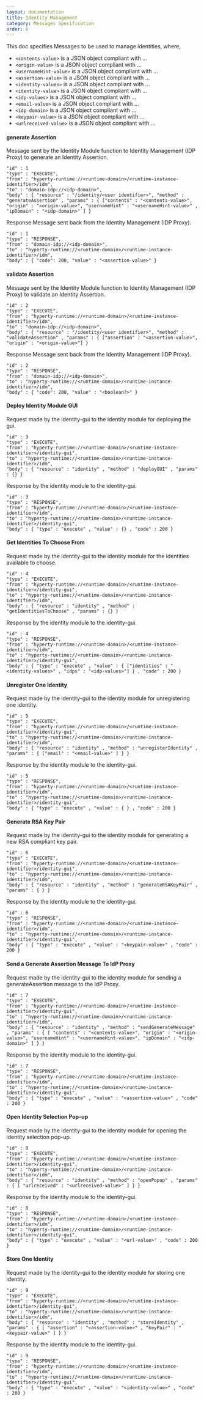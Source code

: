```yaml
---
layout: documentation
title: Identity Management
category: Messages Specification
order: 6
---
```


This doc specifies Messages to be used to manage identities, where,


-	`<contents-value>` is a JSON object compliant with ...
-	`<origin-value>` is a JSON object compliant with ...
-	`<usernameHint-value>` is a JSON object compliant with ...
-	`<assertion-value>` is a JSON object compliant with ...
- `<identity-values>` is a JSON object compliant with ...
- `<identity-value>` is a JSON object compliant with ...
- `<idp-values>` is a JSON object compliant with ...
- `<email-value>` is a JSON object compliant with ...
- `<idp-domain>` is a JSON object compliant with ...
- `<keypair-value>` is a JSON object compliant with ...
- `<urlreceived-value>` is a JSON object compliant with ...

#### generate Assertion

Message sent by the Identity Module function to Identity Management (IDP Proxy) to generate an Identity Assertion.

```
"id" : 1
"type" : "EXECUTE",
"from" : "hyperty-runtime://<runtime-domain>/<runtime-instance-identifier>/idm",
"to" : "domain-idp://<idp-domain>",
"body" : { "resource" : "/identity/<user identifier>", "method" : "generateAssertion" , "params" : { ["contents" : "<contents-value>", "origin" : "<origin-value>", "usernameHint" : "<usernameHint-value>" , "ipDomain" : "<idp-domain>" ] }
```

Response Message sent back from the Identity Management (IDP Proxy).

```
"id" : 1
"type" : "RESPONSE",
"from" : "domain-idp://<idp-domain>",
"to" : "hyperty-runtime://<runtime-domain>/<runtime-instance-identifier>/idm",
"body" : { "code": 200, "value" : "<assertion-value>" }
```

#### validate Assertion

Message sent by the Identity Module function to Identity Management (IDP Proxy) to validate an Identity Assertion.

```
"id" : 2
"type" : "EXECUTE",
"from" : "hyperty-runtime://<runtime-domain>/<runtime-instance-identifier>/idm",
"to" : "domain-idp://<idp-domain>",
"body" : { "resource" : "/identity/<user identifier>", "method" : "validateAssertion" , "params" : { ["assertion" : "<assertion-value>", "origin" : "<origin-value>"] }
```

Response Message sent back from the Identity Management (IDP Proxy).

```
"id" : 2
"type" : "RESPONSE",
"from" : "domain-idp://<idp-domain>",
"to" : "hyperty-runtime://<runtime-domain>/<runtime-instance-identifier>/idm",
"body" : { "code": 200, "value" : "<boolean?>" }
```

#### Deploy Identity Module GUI

Request made by the identity-gui to the identity module for deploying the gui.

```
"id" : 3
"type" : "EXECUTE",
"from" : "hyperty-runtime://<runtime-domain>/<runtime-instance-identifier>/identity-gui",
"to" : "hyperty-runtime://<runtime-domain>/<runtime-instance-identifier>/idm",
"body" : { "resource" : "identity" , "method" : "deployGUI" , "params" : {} }
```

Response by the identity module to the identity-gui.

```
"id" : 3
"type" : "RESPONSE",
"from" : "hyperty-runtime://<runtime-domain>/<runtime-instance-identifier>/idm",
"to" : "hyperty-runtime://<runtime-domain>/<runtime-instance-identifier>/identity-gui",
"body" : { "type" : "execute" , "value" : {} , "code" : 200 }
```

#### Get Identities To Choose From

Request made by the identity-gui to the identity module for the identities available to choose.

```
"id" : 4
"type" : "EXECUTE",
"from" : "hyperty-runtime://<runtime-domain>/<runtime-instance-identifier>/identity-gui",
"to" : "hyperty-runtime://<runtime-domain>/<runtime-instance-identifier>/idm",
"body" : { "resource" : "identity" , "method" : "getIdentitiesToChoose" , "params" : {} }
```

Response by the identity module to the identity-gui.

```
"id" : 4
"type" : "RESPONSE",
"from" : "hyperty-runtime://<runtime-domain>/<runtime-instance-identifier>/idm",
"to" : "hyperty-runtime://<runtime-domain>/<runtime-instance-identifier>/identity-gui",
"body" : { "type" : "execute" , "value" : { ["identities" : "<identity-values>" , "idps" : "<idp-values>"] } , "code" : 200 }
```

#### Unregister One Identity

Request made by the identity-gui to the identity module for unregistering one identity.

```
"id" : 5
"type" : "EXECUTE",
"from" : "hyperty-runtime://<runtime-domain>/<runtime-instance-identifier>/identity-gui",
"to" : "hyperty-runtime://<runtime-domain>/<runtime-instance-identifier>/idm",
"body" : { "resource" : "identity" , "method" : "unregisterIdentity" , "params" : { ["email" : "<email-value>" ] } }
```

Response by the identity module to the identity-gui.

```
"id" : 5
"type" : "RESPONSE",
"from" : "hyperty-runtime://<runtime-domain>/<runtime-instance-identifier>/idm",
"to" : "hyperty-runtime://<runtime-domain>/<runtime-instance-identifier>/identity-gui",
"body" : { "type" : "execute" , "value" : { } , "code" : 200 }
```

#### Generate RSA Key Pair

Request made by the identity-gui to the identity module for generating a new RSA compliant key pair.

```
"id" : 6
"type" : "EXECUTE",
"from" : "hyperty-runtime://<runtime-domain>/<runtime-instance-identifier>/identity-gui",
"to" : "hyperty-runtime://<runtime-domain>/<runtime-instance-identifier>/idm",
"body" : { "resource" : "identity" , "method" : "generateRSAKeyPair" , "params" : { } }
```

Response by the identity module to the identity-gui.

```
"id" : 6
"type" : "RESPONSE",
"from" : "hyperty-runtime://<runtime-domain>/<runtime-instance-identifier>/idm",
"to" : "hyperty-runtime://<runtime-domain>/<runtime-instance-identifier>/identity-gui",
"body" : { "type" : "execute" , "value" : "<keypair-value>" , "code" : 200 }
```

#### Send a Generate Assertion Message To IdP Proxy

Request made by the identity-gui to the identity module for sending a generateAssertion message to the IdP Proxy.

```
"id" : 7
"type" : "EXECUTE",
"from" : "hyperty-runtime://<runtime-domain>/<runtime-instance-identifier>/identity-gui",
"to" : "hyperty-runtime://<runtime-domain>/<runtime-instance-identifier>/idm",
"body" : { "resource" : "identity" , "method" : "sendGenerateMessage" , "params" : { [ "contents" : "<contents-value>", "origin" : "<origin-value>", "usernameHint" : "<usernameHint-value>", "ipDomain" : "<idp-domain>" ] } }
```

Response by the identity module to the identity-gui.

```
"id" : 7
"type" : "RESPONSE",
"from" : "hyperty-runtime://<runtime-domain>/<runtime-instance-identifier>/idm",
"to" : "hyperty-runtime://<runtime-domain>/<runtime-instance-identifier>/identity-gui",
"body" : { "type" : "execute" , "value" : "<assertion-value>" , "code" : 200 }
```

#### Open Identity Selection Pop-up

Request made by the identity-gui to the identity module for opening the identity selection pop-up.

```
"id" : 8
"type" : "EXECUTE",
"from" : "hyperty-runtime://<runtime-domain>/<runtime-instance-identifier>/identity-gui",
"to" : "hyperty-runtime://<runtime-domain>/<runtime-instance-identifier>/idm",
"body" : { "resource" : "identity" , "method" : "openPopup" , "params" : { [ "urlreceived" : "<urlreceived-value>" ] } }
```

Response by the identity module to the identity-gui.

```
"id" : 8
"type" : "RESPONSE",
"from" : "hyperty-runtime://<runtime-domain>/<runtime-instance-identifier>/idm",
"to" : "hyperty-runtime://<runtime-domain>/<runtime-instance-identifier>/identity-gui",
"body" : { "type" : "execute" , "value" : "<url-value>" , "code" : 200 }
```

#### Store One Identity

Request made by the identity-gui to the identity module for storing one identity.

```
"id" : 9
"type" : "EXECUTE",
"from" : "hyperty-runtime://<runtime-domain>/<runtime-instance-identifier>/identity-gui",
"to" : "hyperty-runtime://<runtime-domain>/<runtime-instance-identifier>/idm",
"body" : { "resource" : "identity" , "method" : "storeIdentity" , "params" : { [ "assertion" : "<assertion-value>" , "keyPair" : "<keypair-value>" ] } }
```

Response by the identity module to the identity-gui.

```
"id" : 9
"type" : "RESPONSE",
"from" : "hyperty-runtime://<runtime-domain>/<runtime-instance-identifier>/idm",
"to" : "hyperty-runtime://<runtime-domain>/<runtime-instance-identifier>/identity-gui",
"body" : { "type" : "execute" , "value" : "<identity-value>" , "code" : 200 }
```
